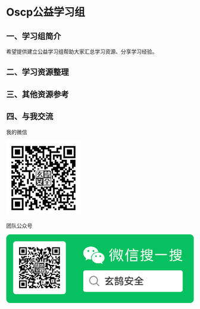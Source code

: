 # Oscp公益学习组
## 一、学习组简介
希望提供建立公益学习组帮助大家汇总学习资源、分享学习经验。
## 二、学习资源整理

## 三、其他资源参考

## 四、与我交流

我的微信


![wechart](img/wechart.jpg)


团队公众号


![wechartmp](img/mp.png)
